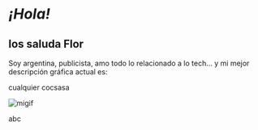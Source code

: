 # *¡Hola!* 
## los saluda Flor 
Soy argentina, publicista, amo todo lo relacionado a lo tech... y mi mejor descripción gráfica actual es:

cualquier cocsasa


![migif](https://media2.giphy.com/media/v1.Y2lkPTc5MGI3NjExbXIwN2l0eGVjazN4YTFvaDNjNDdweDRocWE1czd2MmQycmFlaTJ0MCZlcD12MV9pbnRlcm5hbF9naWZfYnlfaWQmY3Q9Zw/citBl9yPwnUOs/giphy.gif)


abc